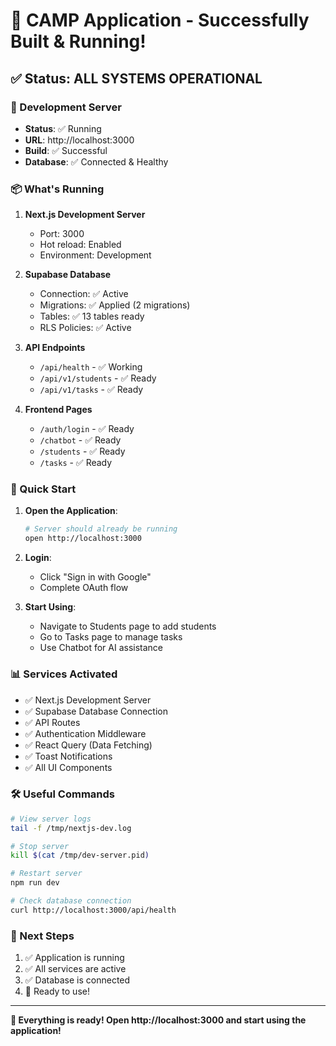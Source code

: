 # 🎉 CAMP Application - Successfully Built & Running!

## ✅ Status: ALL SYSTEMS OPERATIONAL

### 🚀 Development Server
- **Status**: ✅ Running
- **URL**: http://localhost:3000
- **Build**: ✅ Successful
- **Database**: ✅ Connected & Healthy

### 📦 What's Running

1. **Next.js Development Server**
   - Port: 3000
   - Hot reload: Enabled
   - Environment: Development

2. **Supabase Database**
   - Connection: ✅ Active
   - Migrations: ✅ Applied (2 migrations)
   - Tables: ✅ 13 tables ready
   - RLS Policies: ✅ Active

3. **API Endpoints**
   - `/api/health` - ✅ Working
   - `/api/v1/students` - ✅ Ready
   - `/api/v1/tasks` - ✅ Ready

4. **Frontend Pages**
   - `/auth/login` - ✅ Ready
   - `/chatbot` - ✅ Ready
   - `/students` - ✅ Ready
   - `/tasks` - ✅ Ready

### 🎯 Quick Start

1. **Open the Application**:
   ```bash
   # Server should already be running
   open http://localhost:3000
   ```

2. **Login**:
   - Click "Sign in with Google"
   - Complete OAuth flow

3. **Start Using**:
   - Navigate to Students page to add students
   - Go to Tasks page to manage tasks
   - Use Chatbot for AI assistance

### 📊 Services Activated

- ✅ Next.js Development Server
- ✅ Supabase Database Connection
- ✅ API Routes
- ✅ Authentication Middleware
- ✅ React Query (Data Fetching)
- ✅ Toast Notifications
- ✅ All UI Components

### 🛠️ Useful Commands

```bash
# View server logs
tail -f /tmp/nextjs-dev.log

# Stop server
kill $(cat /tmp/dev-server.pid)

# Restart server
npm run dev

# Check database connection
curl http://localhost:3000/api/health
```

### 📝 Next Steps

1. ✅ Application is running
2. ✅ All services are active
3. ✅ Database is connected
4. 🔄 Ready to use!

---

**🎊 Everything is ready! Open http://localhost:3000 and start using the application!**


